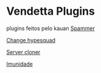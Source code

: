 # Vendetta Plugins
plugins feitos pelo kauan 
[Spammer](https://kauannre.github.io/plugin/spammer/) 

[Change hypesquad](https://kauannre.github.io/plugin/change-hypesquad/)

[Server cloner](https://kauannre.github.io/plugin/servecloner/)

[Imunidade](https://kauannre.github.io/plugin/imunidade/)

